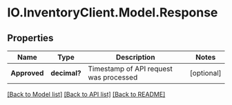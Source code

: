 # IO.InventoryClient.Model.Response
## Properties

Name | Type | Description | Notes
------------ | ------------- | ------------- | -------------
**Approved** | **decimal?** | Timestamp of API request was processed | [optional] 

[[Back to Model list]](../README.md#documentation-for-models) [[Back to API list]](../README.md#documentation-for-api-endpoints) [[Back to README]](../README.md)

